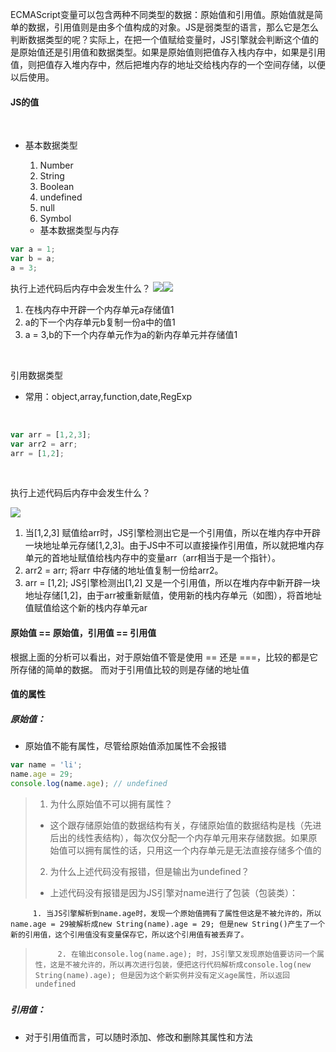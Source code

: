    ECMAScript变量可以包含两种不同类型的数据：原始值和引用值。原始值就是简单的数据，引用值则是由多个值构成的对象。JS是弱类型的语言，那么它是怎么判断数据类型的呢？实际上，在把一个值赋给变量时，JS引擎就会判断这个值的是原始值还是引用值和数据类型。如果是原始值则把值存入栈内存中，如果是引用值，则把值存入堆内存中，然后把堆内存的地址交给栈内存的一个空间存储，以便以后使用。
#### JS的值
​


-  基本数据类型 
   1. Number
   1. String
   1. Boolean
   1. undefined
   1. null
   1. Symbol

 

   - 基本数据类型与内存`​`

 
```javascript
var a = 1;
var b = a;
a = 3;
```

执行上述代码后内存中会发生什么？
 ![](https://cdn.nlark.com/yuque/0/2021/png/21623188/1620983506287-256b2a30-64ba-49bd-9510-69aa32e91af2.png#clientId=ua68b5cdb-7964-4&from=paste&height=293&id=u8a4098e6&margin=%5Bobject%20Object%5D&originHeight=318&originWidth=288&originalType=url&status=done&style=none&taskId=u50e8617c-270b-48db-8036-97a87cbe2dc&width=265)![](https://cdn.nlark.com/yuque/0/2021/png/21623188/1620983536515-5f25d567-d9cd-4713-b081-1501dfcaf5f7.png#clientId=ua68b5cdb-7964-4&from=paste&height=263&id=u7cb3e4d6&margin=%5Bobject%20Object%5D&originHeight=263&originWidth=202&originalType=url&status=done&style=none&taskId=ucc6ce96a-e017-457e-bba3-fc3be573d3e&width=202)

1. 在栈内存中开辟一个内存单元a存储值1
1. a的下一个内存单元b复制一份a中的值1
1. a = 3,b的下一个内存单元作为a的新内存单元并存储值1

​

引用数据类型
​


- 常用：object,array,function,date,RegExp

​

```javascript
var arr = [1,2,3];
var arr2 = arr;
arr = [1,2];
```
​

执行上述代码后内存中会发生什么？
​

![](https://cdn.nlark.com/yuque/0/2021/png/21623188/1620983949098-f54b7c0a-bc4a-4e52-aee5-e705c08821dc.png#clientId=ua68b5cdb-7964-4&from=paste&height=407&id=u5f9b9554&margin=%5Bobject%20Object%5D&originHeight=479&originWidth=758&originalType=url&status=done&style=none&taskId=u416ab3e8-1ade-4d15-82ce-eaf97fa6196&width=644)

1. 当[1,2,3] 赋值给arr时，JS引擎检测出它是一个引用值，所以在堆内存中开辟一块地址单元存储[1,2,3]。由于JS中不可以直接操作引用值，所以就把堆内存单元的首地址赋值给栈内存中的变量arr（arr相当于是一个指针）。
1. arr2 = arr; 将arr 中存储的地址值复制一份给arr2。
1. arr = [1,2]; JS引擎检测出[1,2] 又是一个引用值，所以在堆内存中新开辟一块地址存储[1,2]，由于arr被重新赋值，使用新的栈内存单元（如图），将首地址值赋值给这个新的栈内存单元ar
#### 原始值 == 原始值，引用值 == 引用值
根据上面的分析可以看出，对于原始值不管是使用 == 还是 ===，比较的都是它所存储的简单的数据。
而对于引用值比较的则是存储的地址值
​

#### 值的属性
#####    原始值：

- 原始值不能有属性，尽管给原始值添加属性不会报错

   
```javascript
var name = 'li';
name.age = 29;
console.log(name.age); // undefined
```
> 1. 为什么原始值不可以拥有属性？
> - 这个跟存储原始值的数据结构有关，存储原始值的数据结构是栈（先进后出的线性表结构），每次仅分配一个内存单元用来存储数据。如果原始值可以拥有属性的话，只用这一个内存单元是无法直接存储多个值的
> 2. 为什么上述代码没有报错，但是输出为undefined？
> - 上述代码没有报错是因为JS引擎对name进行了包装（包装类）：
> 
         1. 当JS引擎解析到name.age时，发现一个原始值拥有了属性但这是不被允许的，所以name.age = 29被解析成new String(name).age = 29; 但是new String()产生了一个新的引用值，这个引用值没有变量保存它，所以这个引用值有被丢弃了。
>          2. 在输出console.log(name.age); 时，JS引擎又发现原始值要访问一个属性，这是不被允许的，所以再次进行包装，便把这行代码解析成console.log(new String(name).age); 但是因为这个新实例并没有定义age属性，所以返回undefined

#####  
#####   引用值：

- 对于引用值而言，可以随时添加、修改和删除其属性和方法
